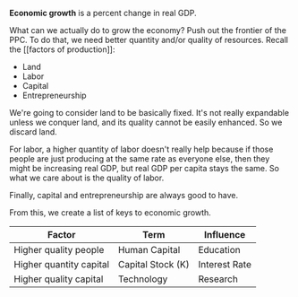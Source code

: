 **Economic growth** is a percent change in real GDP.

What can we actually do to grow the economy? Push out the frontier of the PPC. To do that, we need better quantity and/or quality of resources. Recall the [[factors of production]]:

- Land
- Labor
- Capital
- Entrepreneurship

We're going to consider land to be basically fixed. It's not really expandable unless we conquer land, and its quality cannot be easily enhanced. So we discard land.

For labor, a higher quantity of labor doesn't really help because if those people are just producing at the same rate as everyone else, then they might be increasing real GDP, but real GDP per capita stays the same. So what we care about is the quality of labor.

Finally, capital and entrepreneurship are always good to have.

From this, we create a list of keys to economic growth.

|Factor|Term|Influence|
|------|----|---------|
|Higher quality people|Human Capital|Education|
|Higher quantity capital|Capital Stock (K)|Interest Rate|
|Higher quality capital|Technology|Research|
